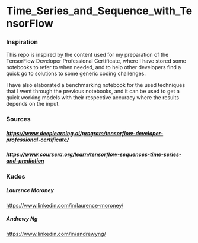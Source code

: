 # Time_Series_and_Sequence_with_TensorFlow

### Inspiration
This repo is inspired by the content used for my preparation of the TensorFlow Developer Professional Certificate, where I have stored some notebooks to refer to when needed, 
and to help other developers find a quick go to solutions to some generic coding challenges.

I have also elaborated a benchmarking notebook for the used techniques that I went through the previous notebooks, 
and it can be used to get a quick working models with their respective accuracy where the results depends on the input.

### Sources
##### https://www.deeplearning.ai/program/tensorflow-developer-professional-certificate/
##### https://www.coursera.org/learn/tensorflow-sequences-time-series-and-prediction

### Kudos
##### Laurence Moroney
https://www.linkedin.com/in/laurence-moroney/
##### Andrewy Ng
https://www.linkedin.com/in/andrewyng/
